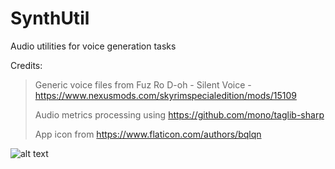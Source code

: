 # SynthUtil
Audio utilities for voice generation tasks

Credits:
> Generic voice files from Fuz Ro D-oh - Silent Voice - https://www.nexusmods.com/skyrimspecialedition/mods/15109
> 
> Audio metrics processing using https://github.com/mono/taglib-sharp
> 
> App icon from https://www.flaticon.com/authors/bqlqn

![alt text](https://raw.githubusercontent.com/ionite34/SynthUtil/main/example.png)
